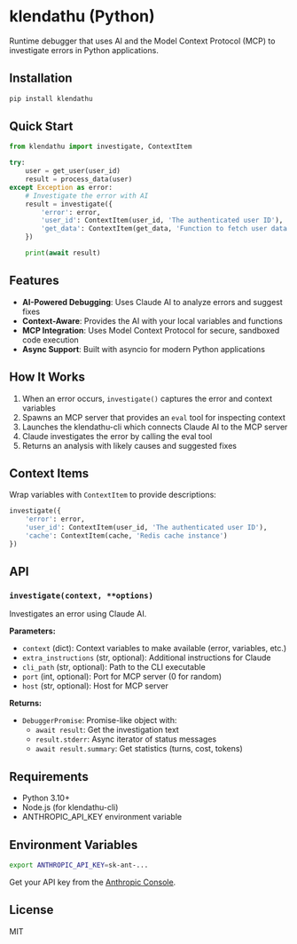 # klendathu (Python)

Runtime debugger that uses AI and the Model Context Protocol (MCP) to investigate errors in Python applications.

## Installation

```bash
pip install klendathu
```

## Quick Start

```python
from klendathu import investigate, ContextItem

try:
    user = get_user(user_id)
    result = process_data(user)
except Exception as error:
    # Investigate the error with AI
    result = investigate({
        'error': error,
        'user_id': ContextItem(user_id, 'The authenticated user ID'),
        'get_data': ContextItem(get_data, 'Function to fetch user data')
    })

    print(await result)
```

## Features

- **AI-Powered Debugging**: Uses Claude AI to analyze errors and suggest fixes
- **Context-Aware**: Provides the AI with your local variables and functions
- **MCP Integration**: Uses Model Context Protocol for secure, sandboxed code execution
- **Async Support**: Built with asyncio for modern Python applications

## How It Works

1. When an error occurs, `investigate()` captures the error and context variables
2. Spawns an MCP server that provides an `eval` tool for inspecting context
3. Launches the klendathu-cli which connects Claude AI to the MCP server
4. Claude investigates the error by calling the eval tool
5. Returns an analysis with likely causes and suggested fixes

## Context Items

Wrap variables with `ContextItem` to provide descriptions:

```python
investigate({
    'error': error,
    'user_id': ContextItem(user_id, 'The authenticated user ID'),
    'cache': ContextItem(cache, 'Redis cache instance')
})
```

## API

### `investigate(context, **options)`

Investigates an error using Claude AI.

**Parameters:**
- `context` (dict): Context variables to make available (error, variables, etc.)
- `extra_instructions` (str, optional): Additional instructions for Claude
- `cli_path` (str, optional): Path to the CLI executable
- `port` (int, optional): Port for MCP server (0 for random)
- `host` (str, optional): Host for MCP server

**Returns:**
- `DebuggerPromise`: Promise-like object with:
  - `await result`: Get the investigation text
  - `result.stderr`: Async iterator of status messages
  - `await result.summary`: Get statistics (turns, cost, tokens)

## Requirements

- Python 3.10+
- Node.js (for klendathu-cli)
- ANTHROPIC_API_KEY environment variable

## Environment Variables

```bash
export ANTHROPIC_API_KEY=sk-ant-...
```

Get your API key from the [Anthropic Console](https://console.anthropic.com/).

## License

MIT
